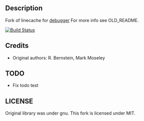 ## Description
Fork of linecache for [debugger](http://github.com/cldwalker/debugger)
For more info see OLD\_README.

[![Build Status](https://secure.travis-ci.org/cldwalker/debugger-linecache.png?branch=master)](http://travis-ci.org/cldwalker/debugger-linecache)

## Credits

* Original authors: R. Bernstein, Mark Moseley

## TODO
* Fix todo test

## LICENSE

Original library was under gnu. This fork is licensed under MIT.
